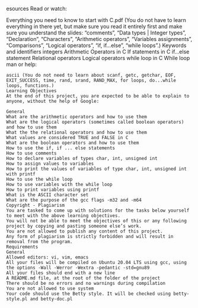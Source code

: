 esources
Read or watch:

Everything you need to know to start with C.pdf (You do not have to learn everything in there yet, but make sure you read it entirely first and make sure you understand the slides: “comments”, “Data types | Integer types”, “Declaration”, “Characters”, “Arithmetic operators”, “Variables assignments”, “Comparisons”, “Logical operators”, “if, if…else”, “while loops”.)
	Keywords and identifiers
	integers
	Arithmetic Operators in C
	If statements in C
	if…else statement
	Relational operators
	Logical operators
	while loop in C
	While loop
	man or help:

	ascii (You do not need to learn about scanf, getc, getchar, EOF, EXIT_SUCCESS, time, rand, srand, RAND_MAX, for loops, do...while loops, functions.)
	Learning Objectives
	At the end of this project, you are expected to be able to explain to anyone, without the help of Google:

	General
	What are the arithmetic operators and how to use them
	What are the logical operators (sometimes called boolean operators) and how to use them
	What the the relational operators and how to use them
	What values are considered TRUE and FALSE in C
	What are the boolean operators and how to use them
	How to use the if, if ... else statements
	How to use comments
	How to declare variables of types char, int, unsigned int
	How to assign values to variables
	How to print the values of variables of type char, int, unsigned int with printf
	How to use the while loop
	How to use variables with the while loop
	How to print variables using printf
	What is the ASCII character set
	What are the purpose of the gcc flags -m32 and -m64
	Copyright - Plagiarism
	You are tasked to come up with solutions for the tasks below yourself to meet with the above learning objectives.
	You will not be able to meet the objectives of this or any following project by copying and pasting someone else’s work.
	You are not allowed to publish any content of this project.
	Any form of plagiarism is strictly forbidden and will result in removal from the program.
	Requirements
	General
	Allowed editors: vi, vim, emacs
	All your files will be compiled on Ubuntu 20.04 LTS using gcc, using the options -Wall -Werror -Wextra -pedantic -std=gnu89
	All your files should end with a new line
	A README.md file, at the root of the folder of the project
	There should be no errors and no warnings during compilation
	You are not allowed to use system
	Your code should use the Betty style. It will be checked using betty-style.pl and betty-doc.pl
